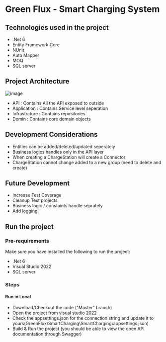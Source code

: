 # Green Flux - Smart Charging System


## Technologies used in the project
- .Net 6
- Entity Framework Core
- NUnit
- Auto Mapper
- MOQ
- SQL server

## Project Architecture

![image](https://user-images.githubusercontent.com/11566992/199804705-c3b0f08b-1d2b-4f73-a4a6-e5b2a495cece.png)

- API : Contains All the API exposed to outside
- Application : Contains Service level seperation
- Infrastrcture : Contains repositories
- Domin : Contains core domain objects

## Development Considerations 
- Entities can be added/deleted/updated seperately
- Business logics handles only in the API layer
- When creating a ChargeStation will create a Connector
- ChargeStation cannot change added to a new group (need to delete and create)

## Future Development
- Increase Test Coverage
- Cleanup Test projects
- Business logic / constaints handle seprately
- Add logging

## Run the project

### Pre-requirements

Make sure you have installed the following to run the project:
- .Net 6
- Visual Studio 2022
- SQL server

### Steps

#### Run in Local
- Download/Checkout the code ("Master" branch)
- Open the project from visual studio 2022
- Check the appsettings.json for the connection string and update it to yours(GreenFlux\SmartCharging\SmartCharging\appsettings.json)
- Build & Run the project (you should be able to view the open API documentation through Swagger)
